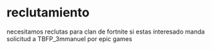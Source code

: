 # reclutamiento
necesitamos reclutas para clan de fortnite si estas interesado manda solicitud a TBFP_3mmanuel por epic games 

